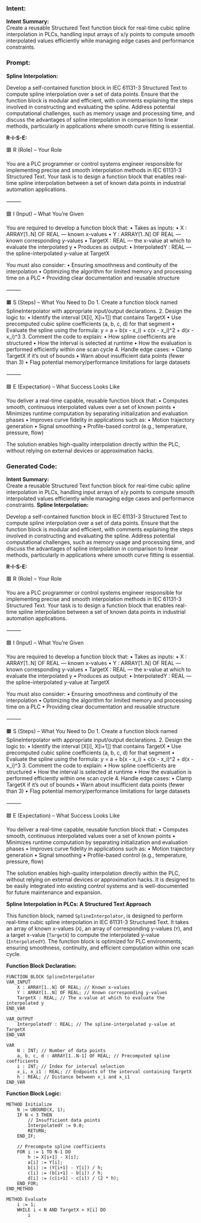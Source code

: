 ### Intent:
**Intent Summary:**  
Create a reusable Structured Text function block for real-time cubic spline interpolation in PLCs, handling input arrays of x/y points to compute smooth interpolated values efficiently while managing edge cases and performance constraints.

### Prompt:
**Spline Interpolation:**

Develop a self-contained function block in IEC 61131-3 Structured Text to compute spline interpolation over a set of data points. Ensure that the function block is modular and efficient, with comments explaining the steps involved in constructing and evaluating the spline. Address potential computational challenges, such as memory usage and processing time, and discuss the advantages of spline interpolation in comparison to linear methods, particularly in applications where smooth curve fitting is essential.

**R-I-S-E:**

🟥 R (Role) – Your Role

You are a PLC programmer or control systems engineer responsible for implementing precise and smooth interpolation methods in IEC 61131-3 Structured Text. Your task is to design a function block that enables real-time spline interpolation between a set of known data points in industrial automation applications.

⸻

🟩 I (Input) – What You’re Given

You are required to develop a function block that:
	•	Takes as inputs:
	•	X : ARRAY[1..N] OF REAL — known x-values
	•	Y : ARRAY[1..N] OF REAL — known corresponding y-values
	•	TargetX : REAL — the x-value at which to evaluate the interpolated y
	•	Produces as output:
	•	InterpolatedY : REAL — the spline-interpolated y-value at TargetX

You must also consider:
	•	Ensuring smoothness and continuity of the interpolation
	•	Optimizing the algorithm for limited memory and processing time on a PLC
	•	Providing clear documentation and reusable structure

⸻

🟧 S (Steps) – What You Need to Do
	1.	Create a function block named SplineInterpolator with appropriate input/output declarations.
	2.	Design the logic to:
	•	Identify the interval [X[i], X[i+1]] that contains TargetX
	•	Use precomputed cubic spline coefficients (a, b, c, d) for that segment
	•	Evaluate the spline using the formula:
y = a + b(x - x_i) + c(x - x_i)^2 + d(x - x_i)^3
	3.	Comment the code to explain:
	•	How spline coefficients are structured
	•	How the interval is selected at runtime
	•	How the evaluation is performed efficiently within one scan cycle
	4.	Handle edge cases:
	•	Clamp TargetX if it’s out of bounds
	•	Warn about insufficient data points (fewer than 3)
	•	Flag potential memory/performance limitations for large datasets

⸻

🟦 E (Expectation) – What Success Looks Like

You deliver a real-time capable, reusable function block that:
	•	Computes smooth, continuous interpolated values over a set of known points
	•	Minimizes runtime computation by separating initialization and evaluation phases
	•	Improves curve fidelity in applications such as:
	•	Motion trajectory generation
	•	Signal smoothing
	•	Profile-based control (e.g., temperature, pressure, flow)

The solution enables high-quality interpolation directly within the PLC, without relying on external devices or approximation hacks.

### Generated Code:
**Intent Summary:**  
Create a reusable Structured Text function block for real-time cubic spline interpolation in PLCs, handling input arrays of x/y points to compute smooth interpolated values efficiently while managing edge cases and performance constraints.
**Spline Interpolation:**

Develop a self-contained function block in IEC 61131-3 Structured Text to compute spline interpolation over a set of data points. Ensure that the function block is modular and efficient, with comments explaining the steps involved in constructing and evaluating the spline. Address potential computational challenges, such as memory usage and processing time, and discuss the advantages of spline interpolation in comparison to linear methods, particularly in applications where smooth curve fitting is essential.

**R-I-S-E:**

🟥 R (Role) – Your Role

You are a PLC programmer or control systems engineer responsible for implementing precise and smooth interpolation methods in IEC 61131-3 Structured Text. Your task is to design a function block that enables real-time spline interpolation between a set of known data points in industrial automation applications.

⸻

🟩 I (Input) – What You’re Given

You are required to develop a function block that:
	•	Takes as inputs:
	•	X : ARRAY[1..N] OF REAL — known x-values
	•	Y : ARRAY[1..N] OF REAL — known corresponding y-values
	•	TargetX : REAL — the x-value at which to evaluate the interpolated y
	•	Produces as output:
	•	InterpolatedY : REAL — the spline-interpolated y-value at TargetX

You must also consider:
	•	Ensuring smoothness and continuity of the interpolation
	•	Optimizing the algorithm for limited memory and processing time on a PLC
	•	Providing clear documentation and reusable structure

⸻

🟧 S (Steps) – What You Need to Do
	1.	Create a function block named SplineInterpolator with appropriate input/output declarations.
	2.	Design the logic to:
	•	Identify the interval [X[i], X[i+1]] that contains TargetX
	•	Use precomputed cubic spline coefficients (a, b, c, d) for that segment
	•	Evaluate the spline using the formula:
y = a + b(x - x_i) + c(x - x_i)^2 + d(x - x_i)^3
	3.	Comment the code to explain:
	•	How spline coefficients are structured
	•	How the interval is selected at runtime
	•	How the evaluation is performed efficiently within one scan cycle
	4.	Handle edge cases:
	•	Clamp TargetX if it’s out of bounds
	•	Warn about insufficient data points (fewer than 3)
	•	Flag potential memory/performance limitations for large datasets

⸻

🟦 E (Expectation) – What Success Looks Like

You deliver a real-time capable, reusable function block that:
	•	Computes smooth, continuous interpolated values over a set of known points
	•	Minimizes runtime computation by separating initialization and evaluation phases
	•	Improves curve fidelity in applications such as:
	•	Motion trajectory generation
	•	Signal smoothing
	•	Profile-based control (e.g., temperature, pressure, flow)

The solution enables high-quality interpolation directly within the PLC, without relying on external devices or approximation hacks. It is designed to be easily integrated into existing control systems and is well-documented for future maintenance and expansion.

**Spline Interpolation in PLCs: A Structured Text Approach**

This function block, named `SplineInterpolator`, is designed to perform real-time cubic spline interpolation in IEC 61131-3 Structured Text. It takes an array of known x-values (`X`), an array of corresponding y-values (`Y`), and a target x-value (`TargetX`) to compute the interpolated y-value (`InterpolatedY`). The function block is optimized for PLC environments, ensuring smoothness, continuity, and efficient computation within one scan cycle.

**Function Block Declaration:**

```structuredtext
FUNCTION_BLOCK SplineInterpolator
VAR_INPUT
    X : ARRAY[1..N] OF REAL; // Known x-values
    Y : ARRAY[1..N] OF REAL; // Known corresponding y-values
    TargetX : REAL; // The x-value at which to evaluate the interpolated y
END_VAR

VAR_OUTPUT
    InterpolatedY : REAL; // The spline-interpolated y-value at TargetX
END_VAR

VAR
    N : INT; // Number of data points
    a, b, c, d : ARRAY[1..N-1] OF REAL; // Precomputed spline coefficients
    i : INT; // Index for interval selection
    x_i, x_i1 : REAL; // Endpoints of the interval containing TargetX
    h : REAL; // Distance between x_i and x_i1
END_VAR
```

**Function Block Logic:**

```structuredtext
METHOD Initialize
    N := UBOUND(X, 1);
    IF N < 3 THEN
        // Insufficient data points
        InterpolatedY := 0.0;
        RETURN;
    END_IF;

    // Precompute spline coefficients
    FOR i := 1 TO N-1 DO
        h := X[i+1] - X[i];
        a[i] := Y[i];
        b[i] := (Y[i+1] - Y[i]) / h;
        c[i] := (b[i+1] - b[i]) / h;
        d[i] := (c[i+1] - c[i]) / (2 * h);
    END_FOR;
END_METHOD

METHOD Evaluate
    i := 1;
    WHILE i < N AND TargetX > X[i] DO
        i
